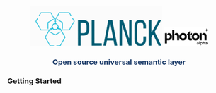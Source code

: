 <p align="center"><img src="https://raw.githubusercontent.com/photon-data/planck/refs/heads/main/docs/assets/logo.png" width="300">
<img src="https://raw.githubusercontent.com/photon-data/planck/refs/heads/main/docs/assets/logophoton.png" width="100">
</p>
<p align="center"></p>

<p align="center"><h3 style="color: #193967; text-align: center">Open source universal semantic layer</h3></p>

### Getting Started 